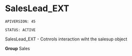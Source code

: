 # SalesLead_EXT

`APIVERSION: 45`

`STATUS: ACTIVE`

SalesLead_EXT - Cotnrols interaction wiht the salesup object


**Group** Sales

